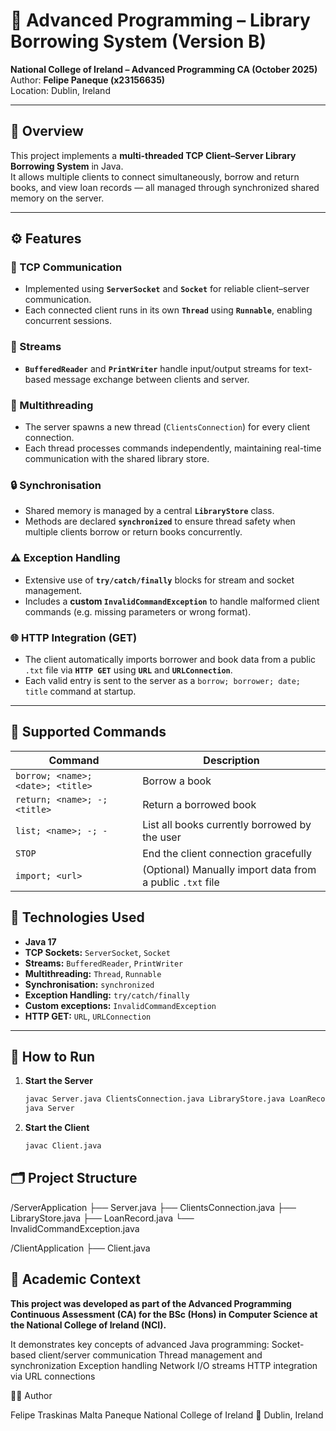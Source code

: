 # 📘 Advanced Programming – Library Borrowing System (Version B)

**National College of Ireland – Advanced Programming CA (October 2025)**  
Author: **Felipe Paneque (x23156635)**  
Location: Dublin, Ireland  

---

## 🧠 Overview
This project implements a **multi-threaded TCP Client–Server Library Borrowing System** in Java.  
It allows multiple clients to connect simultaneously, borrow and return books, and view loan records — all managed through synchronized shared memory on the server.

---

## ⚙️ Features

### 🧩 TCP Communication
- Implemented using **`ServerSocket`** and **`Socket`** for reliable client–server communication.
- Each connected client runs in its own **`Thread`** using **`Runnable`**, enabling concurrent sessions.

### 🔁 Streams
- **`BufferedReader`** and **`PrintWriter`** handle input/output streams for text-based message exchange between clients and server.

### 🧵 Multithreading
- The server spawns a new thread (`ClientsConnection`) for every client connection.
- Each thread processes commands independently, maintaining real-time communication with the shared library store.

### 🔒 Synchronisation
- Shared memory is managed by a central **`LibraryStore`** class.
- Methods are declared **`synchronized`** to ensure thread safety when multiple clients borrow or return books concurrently.

### ⚠️ Exception Handling
- Extensive use of **`try/catch/finally`** blocks for stream and socket management.
- Includes a **custom `InvalidCommandException`** to handle malformed client commands (e.g. missing parameters or wrong format).

### 🌐 HTTP Integration (GET)
- The client automatically imports borrower and book data from a public `.txt` file via **`HTTP GET`** using **`URL`** and **`URLConnection`**.
- Each valid entry is sent to the server as a `borrow; borrower; date; title` command at startup.

---

## 🧩 Supported Commands

| Command | Description |
|----------|--------------|
| `borrow; <name>; <date>; <title>` | Borrow a book |
| `return; <name>; -; <title>` | Return a borrowed book |
| `list; <name>; -; -` | List all books currently borrowed by the user |
| `STOP` | End the client connection gracefully |
| `import; <url>` | (Optional) Manually import data from a public `.txt` file |


## 🧠 Technologies Used

- **Java 17**
- **TCP Sockets:** `ServerSocket`, `Socket`
- **Streams:** `BufferedReader`, `PrintWriter`
- **Multithreading:** `Thread`, `Runnable`
- **Synchronisation:** `synchronized`
- **Exception Handling:** `try/catch/finally`
- **Custom exceptions:** `InvalidCommandException`
- **HTTP GET:** `URL`, `URLConnection`

---

## 🚀 How to Run

1. **Start the Server**
   ```bash
   javac Server.java ClientsConnection.java LibraryStore.java LoanRecord.java InvalidCommandException.java
   java Server

2. **Start the Client**
   ```bash
   javac Client.java


## 🗂️ Project Structure

/ServerApplication
├── Server.java
├── ClientsConnection.java
├── LibraryStore.java
├── LoanRecord.java
└── InvalidCommandException.java

/ClientApplication
├── Client.java

## 🧾 Academic Context
**This project was developed as part of the Advanced Programming Continuous Assessment (CA) for the
BSc (Hons) in Computer Science at the National College of Ireland (NCI).**

It demonstrates key concepts of advanced Java programming:
Socket-based client/server communication
Thread management and synchronization
Exception handling
Network I/O streams
HTTP integration via URL connections

👨‍💻 Author

Felipe Traskinas Malta Paneque
National College of Ireland
📍 Dublin, Ireland
